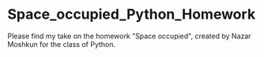 # Space_occupied_Python_Homework
Please find my take on the homework "Space occupied", created by Nazar Moshkun for the class of Python.
